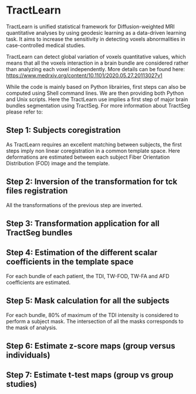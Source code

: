 # TractLearn

TractLearn is unified statistical framework for Diffusion-weighted MRI quantitative analyses by using geodesic learning as a data-driven learning task. It aims to increase the sensitivity in detecting voxels abnormalities in case-controlled medical studies. 

TractLearn can detect global variation of voxels quantitative values, which means that all the voxels interaction in a brain bundle are considered rather than analyzing each voxel independently. More details can be found here: https://www.medrxiv.org/content/10.1101/2020.05.27.20113027v1

While the code is mainly based on Python librairies, first steps can also be computed using Shell command lines. We are then providing both Python and Unix scripts.
Here the TractLearn use implies a first step of major brain bundles segmentation using TractSeg. For more information about TractSeg please refer to:

## Step 1: Subjects coregistration

As TractLearn requires an excellent matching between subjects, the first steps imply non linear coregistration in a common template space. Here deformations are estimated between each subject Fiber Orientation Distribution (FOD) image  and the template.

## Step 2: Inversion of the transformation for tck files registration

All the transformations of the previous step are inverted.

## Step 3: Transformation application for all TractSeg bundles

## Step 4: Estimation of the different scalar coefficients in the template space

For each bundle of each patient, the TDI, TW-FOD, TW-FA and AFD coefficients are estimated.

## Step 5: Mask calculation for all the subjects

For each bundle, 80% of maximum of the TDI intensity is considered to perform a subject mask. 
The intersection of all the masks corresponds to the mask of analysis.

## Step 6: Estimate z-score maps (group versus individuals)

## Step 7: Estimate t-test maps (group vs group studies)
